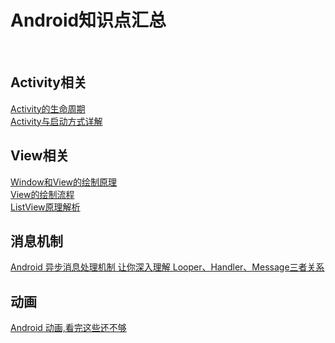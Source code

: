 # Android知识点汇总
&#8196;&#8196;
## Activity相关

[Activity的生命周期](https://developer.android.google.cn/guide/components/activities/index.html)</br>
[Activity与启动方式详解](http://blog.csdn.net/singwhatiwanna/article/details/9294285)

## View相关

[Window和View的绘制原理](http://www.jianshu.com/p/060b5f68da79)</br>
[View的绘制流程](http://www.jianshu.com/p/5a71014e7b1b)</br>
[ListView原理解析](http://blog.csdn.net/guolin_blog/article/details/44996879)

## 消息机制

[ Android 异步消息处理机制 让你深入理解 Looper、Handler、Message三者关系](http://blog.csdn.net/lmj623565791/article/details/38377229)

## 动画

[Android 动画,看完这些还不够](http://blog.csdn.net/u012984054/article/details/50841476)
